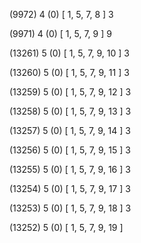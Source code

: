 (9972) 4 (0) [ 1, 5, 7, 8 ] 3 


(9971) 4 (0) [ 1, 5, 7, 9 ] 9 


(13261) 5 (0) [ 1, 5, 7, 9, 10 ] 3 


(13260) 5 (0) [ 1, 5, 7, 9, 11 ] 3 


(13259) 5 (0) [ 1, 5, 7, 9, 12 ] 3 


(13258) 5 (0) [ 1, 5, 7, 9, 13 ] 3 


(13257) 5 (0) [ 1, 5, 7, 9, 14 ] 3 


(13256) 5 (0) [ 1, 5, 7, 9, 15 ] 3 


(13255) 5 (0) [ 1, 5, 7, 9, 16 ] 3 


(13254) 5 (0) [ 1, 5, 7, 9, 17 ] 3 


(13253) 5 (0) [ 1, 5, 7, 9, 18 ] 3 


(13252) 5 (0) [ 1, 5, 7, 9, 19 ]  

